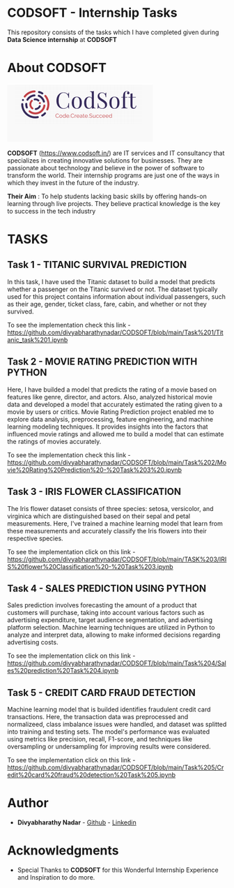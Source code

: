 # CODSOFT - Internship Tasks

This repository consists of the tasks which I have completed given during **Data Science internship** at **CODSOFT** 

# About CODSOFT

<img src="https://github.com/divyabharathynadar/CODSOFT/blob/main/Codsoft.png">

**CODSOFT** (https://www.codsoft.in/) are IT services and IT consultancy  that specializes in creating innovative solutions for businesses. They are passionate about technology and believe in the power of software to transform the world. Their internship programs are just one of the ways in which they invest in the future of the industry.

**Their Aim** : To help students lacking basic skills by offering hands-on learning through live projects. They believe practical knowledge is the key to success in the tech industry

# TASKS

## Task 1 - TITANIC SURVIVAL PREDICTION

In this task, I have used the Titanic dataset to build a model that predicts whether a passenger on the Titanic survived or not. The dataset typically used for this project contains information about individual passengers, such as their age, gender, ticket class, fare, cabin, and whether or not they survived.

To see the implementation check this link - https://github.com/divyabharathynadar/CODSOFT/blob/main/Task%201/Titanic_task%201.ipynb

## Task 2 - MOVIE RATING PREDICTION WITH PYTHON

Here, I have builded a model that predicts the rating of a movie based on features like genre, director, and actors. Also, analyzed historical movie data and developed a model that accurately estimated the rating given to a movie by users or critics.
Movie Rating Prediction project enabled me to explore data analysis, preprocessing, feature engineering, and machine learning modeling techniques. It provides insights into the factors that influenced movie ratings and allowed me to build a model that can estimate the ratings of movies accurately.

To see the implementation check this link - https://github.com/divyabharathynadar/CODSOFT/blob/main/Task%202/Movie%20Rating%20Prediction%20-%20Task%203%20.ipynb

## Task 3 - IRIS FLOWER CLASSIFICATION

The Iris flower dataset consists of three species: setosa, versicolor, and virginica which are distinguished based on their sepal and petal measurements. Here, I've trained a machine learning model that learn from these measurements and accurately classify the Iris flowers into their respective species.
   
To see the implementation click on this link - https://github.com/divyabharathynadar/CODSOFT/blob/main/TASK%203/IRIS%20flower%20Classification%20-%20Task%203.ipynb

## Task 4 - SALES PREDICTION USING PYTHON

Sales prediction involves forecasting the amount of a product that customers will purchase, taking into account various factors such as advertising expenditure, target audience segmentation, and advertising platform selection. Machine learning techniques are  utilized in Python to analyze and interpret data, allowing to make informed decisions regarding advertising costs.
    
To see the implementation click on this link - https://github.com/divyabharathynadar/CODSOFT/blob/main/Task%204/Sales%20prediction%20Task%204.ipynb

## Task 5 - CREDIT CARD FRAUD DETECTION

Machine learning model that is builded identifies fraudulent credit card transactions. Here, the transaction data was preprocessed and normalizeed, class imbalance issues were  handled, and dataset was splitted into training and testing sets. The model's performance was evaluated using metrics like precision, recall, F1-score, and techniques like oversampling or undersampling for improving results were considered.    

To see the implementation click on this link - https://github.com/divyabharathynadar/CODSOFT/blob/main/Task%205/Credit%20card%20fraud%20detection%20Task%205.ipynb

# Author

* **Divyabharathy Nadar**  - [Github](https://github.com/divyabharathynadar/)
                     - [Linkedin](https:https://www.linkedin.com/in/divyabharathy-nadar-108546214/)


# Acknowledgments

* Special Thanks to **CODSOFT** for this Wonderful Internship Experience and Inspiration to do more.
